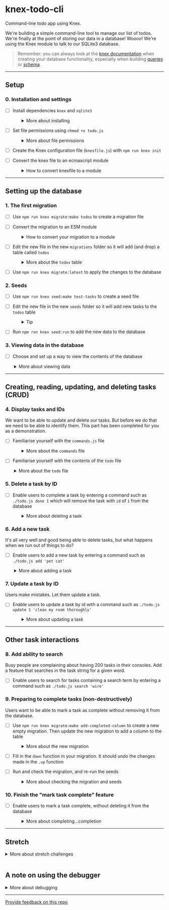 # knex-todo-cli

Command-line todo app using Knex.

We're building a simple command-line tool to manage our list of todos. We're finally at the point of storing our data in a database! Woooo! We're using the Knex module to talk to our SQLite3 database.

> Remember: you can always look at the [knex documentation](https://knexjs.org/) when creating your database functionality, especially when building [queries](https://knexjs.org/guide/query-builder.html) or [schema](https://knexjs.org/guide/schema-builder.html).

---

## Setup

### 0. Installation and settings

- [ ] Install dependencies `knex` and `sqlite3`
  <details style="padding-left: 2em">
    <summary>More about installing</summary>

  You can do them both at once like this.

  ```sh
  npm install knex sqlite3
  ```

  </details>

- [ ] Set file permissions using `chmod +x todo.js`
  <details style="padding-left: 2em">
    <summary>More about file permissions</summary>

  Since this is a CLI (command-line interface) tool, instead of running our app using `node todo.js list`, we'd like to be able to run it like any other utility/script on our computer to make it easier to use. Running `chmod +x todo.js` in your terminal adds the executable flag to the file. Now you can run it in your console using `./todo.js list`. This means our programme will begin with the `todo.js` file.

  Note: if you run `./todo.js list` now, you will get an error because we still need to complete some more steps before we can show the contents of our database.
  </details>

- [ ] Create the Knex configuration file (`knexfile.js`) with `npm run knex init`
- [ ] Convert the knex file to an ecmascript module
  <details style="padding-left: 2em">
    <summary>How to convert knexfile to a module</summary>

    To be an ESM module, we just replace:

    ```js
    module.exports = {
    ```

    with:

    ```js
    export default {
    ```
  </details>



---

## Setting up the database

### 1. The first migration

- [ ] Use `npm run knex migrate:make todos` to create a migration file
- [ ] Convert the migration to an ESM module
  <details style="padding-left: 2em">
    <summary>How to convert your migration to a module</summary>

    To convert our migration functions we just replace this..

    ```js
    exports.up = function (knex) { 
    ```

    ... with

    ```js
    export function up(knex) {
    ```

    and replace ...

    ```js
    exports.down = function (knex) { 
    ```

    ... with

    ```js
    export function down(knex) {
    ```

  </details>
	

- [ ] Edit the new file in the new `migrations` folder so it will add (and drop) a table called `todos`
  <details style="padding-left: 2em">
    <summary>More about the <code>todos</code> table</summary>

  It should have the following fields:
  _ `id` (auto incrementing)
  _ `task`: string

  The documentation for [`dropTable`](http://knexjs.org/#Schema-dropTable) might be helpful.
  </details>

- [ ] Use `npm run knex migrate:latest` to apply the changes to the database

### 2. Seeds

- [ ] Use `npm run knex seed:make test-tasks` to create a seed file
- [ ] Edit the new file in the new `seeds` folder so it will add new tasks to the `todos` table
  <details style="padding-left: 2em">
    <summary>Tip</summary>
  First, we need to convert it to an ESM module by changing from this:

  ```js
  exports.seed = async function (knex) {
  ```

  to this...

  ```js
  export async function seed(knex) {
  ```

  The documentation for [`del`](http://knexjs.org/#Builder-del%20/%20delete) and [`insert`](http://knexjs.org/#Builder-insert) might be helpful.
  </details>

- [ ] Run `npm run knex seed:run` to add the new data to the database

### 3. Viewing data in the database

- [ ] Choose and set up a way to view the contents of the database
<details style="padding-left: 2em">
  <summary>More about viewing data</summary>
  
  There are a number of different options for peeking into your SQLite database. We recommend you use the SQLite Viewer VS Code extension. Alternatively, you can install a desktop application, such as the [DB Browser for SQLite](https://sqlitebrowser.org/) (installed on the campus computers) or [DBeaver](https://dbeaver.io) (great for all of the common relational databases - not just SQLite). Or you can use an online tool such as this [SQLite Viewer](https://inloop.github.io/sqlite-viewer/).
</details>

---

## Creating, reading, updating, and deleting tasks (CRUD)

### 4. Display tasks and IDs

We want to be able to update and delete our tasks. But before we do that we need to be able to identify them. This part has been completed for you as a demonstration.

- [ ] Familiarise yourself with the `commands.js` file
  <details style="padding-left: 2em">
    <summary>More about the <code>commands</code> file</summary>

  If you type `./todo.js list` in your terminal, this should output a list of tasks. The input + output should look like this:

  ```sh
  $ ./todo.js list

  1: vacuum
  2: buy groceries
  ```

  Notice two things about this example:

  - the commands are all separated into a different module, so that `todo` just calls a `require`d function from `commands.js`
  - `commands.js` has a **dependency** on `db.js` to interact with the database, but `todo` does not (it doesn't need it)
  </details>

- [ ] Familiarise yourself with the contents of the `todo` file
<details style="padding-left: 2em">
  <summary>More about the <code>todo</code> file</summary>
  
  In particular, what is `process.argv`? And how is it being used to get the command (`cmd`) that was typed (in our example, `list`)?
  
  Start by using `console.log` to explore this, and try adding more inputs to see how that changes the result (i.e. `./todo.js list hello testing 123`)
</details>

### 5. Delete a task by ID

- [ ] Enable users to complete a task by entering a command such as `./todo.js done 1` which will remove the task with `id` of `1` from the database
  <details style="padding-left: 2em">
    <summary>More about deleting a task</summary>

  You'll want to add a new function in `db.js` that can delete a row given its `id`. Look how the other functions work. You might need to review promises.

  To use the new function, add a function in `commands.js` called `deleteTodo` (or similar). Remember that you will need to pass an argument through from the `todo` module to so you can tell your DB function which task to delete. You likely want to pass the id as the **first** parameter to `deleteTodo`, as below. This is so the optional db parameter can be safely omitted.

  ```
  function deleteTodo(id, db = connection) {}
  ```

  **Additional hint**: accessing that `userInputs` array might come in handy right about now...

  If it helps, look at how the `list` function is structured to give you some ideas. What is happening with those `catch` and `finally` bits of code? What happens when you remove the `finally` block?
  </details>

### 6. Add a new task

It's all very well and good being able to delete tasks, but what happens when we run out of things to do?

- [ ] Enable users to add a new task by entering a command such as `./todo.js add 'pet cat'`
<details style="padding-left: 2em">
  <summary>More about adding a task</summary>
  
  You will need to add a function to `db.js` so we can insert a new task into our database, and also add a function to `commands.js` (that we will then call from our `todo` file) to make use of this.
</details>

### 7. Update a task by ID

Users make mistakes. Let them update a task.

- [ ] Enable users to update a task by id with a command such as `./todo.js update 1 'clean my room thoroughly'`
  <details style="padding-left: 2em">
    <summary>More about updating a task</summary>

  As before, add a function to `db.js` that does the actual updating of the database. Then add a function to `commands.js` that makes use of it.
  </details>

---

## Other task interactions

### 8. Add ability to search

Busy people are complaining about having 200 tasks in their consoles. Add a feature that searches in the task string for a given word.

- [ ] Enable users to search for tasks containing a search term by entering a command such as `./todo.js search 'wire'`

### 9. Preparing to complete tasks (non-destructively)

Users want to be able to mark a task as complete without removing it from the database.

- [ ] Use `npm run knex migrate:make add-completed-column` to create a new empty migration. Then update the new migration to add a column to the table
  <details style="padding-left: 2em">
    <summary>More about the new migration</summary>

  The documentation for [`knex.schema.table`](http://knexjs.org/guide/schema-builder.html#table) might be helpful when modifying an existing table.

  What data type should we use to store our new field(s)?
  </details>

- [ ] Fill in the `down` function in your migration. It should undo the changes made in the `.up` function

- [ ] Run and check the migration, and re-run the seeds
  <details style="padding-left: 2em">
    <summary>More about checking the migration and seeds</summary>

  1. Run `npm run knex migrate:latest` to run the new migration applying the changes to the database. If you don't get any errors, inspect the database in the SQLite Manager (The application called DB Browser for SQLite that you set up in section 3). Is it what you expected? What happened to existing data in the database?
  1. Run `npm run knex migrate:rollback` and look in your database.
  1. Run `npm run knex migrate:latest` and look again.
  1. Run `npm run knex seed:run` and look again.

### 10. Finish the "mark task complete" feature

- [ ] Enable users to mark a task complete, without deleting it from the database
  <details style="padding-left: 2em">
    <summary>More about completing...completion</summary>

  It's up to you to decide how far you want to go with this. Should listing all the tasks show completed and uncompleted tasks? Maybe you should add the task completed status when printing
  out a task. Maybe you can filter by completed when listing?
  </details>

---

## Stretch

<details>
  <summary>More about stretch challenges</summary>
  
  What is the next feature that would make this tool more useful for you? A priority field? Sorting? Tags? Archival? Whatever it is, add it!
</details>
<br />

## A note on using the debugger

<details>
  <summary>More about debugging</summary>

You'll find this challenge already has debugging set up for you, if you would like to use it. However, it won't start working until you complete the initial setup steps below! In addition, because we're debugging a **console** program, you'll need to change the `args` property in you debugger configuration to the actual command you'd like to debug. For example,

```json
  "program": "${workspaceFolder}/todo.js",
  "args": [
      "done",
      "1"
  ]
```

would debug the `./todo.js done 1` command. Ask a teacher for help if you're not sure!

</details>

---

[Provide feedback on this repo](https://docs.google.com/forms/d/e/1FAIpQLSfw4FGdWkLwMLlUaNQ8FtP2CTJdGDUv6Xoxrh19zIrJSkvT4Q/viewform?usp=pp_url&entry.1958421517=knex-todo-cli)
